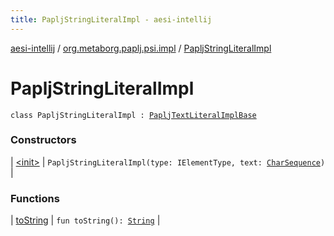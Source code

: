 ```yaml
---
title: PapljStringLiteralImpl - aesi-intellij
---
```


[aesi-intellij](../../index.html) / [org.metaborg.paplj.psi.impl](../index.html) / [PapljStringLiteralImpl](.)

# PapljStringLiteralImpl

`class PapljStringLiteralImpl : `[`PapljTextLiteralImplBase`](../-paplj-text-literal-impl-base/index.html)

### Constructors

| [&lt;init&gt;](-init-.html) | `PapljStringLiteralImpl(type: IElementType, text: `[`CharSequence`](https://kotlinlang.org/api/latest/jvm/stdlib/kotlin/-char-sequence/index.html)`)` |

### Functions

| [toString](to-string.html) | `fun toString(): `[`String`](https://kotlinlang.org/api/latest/jvm/stdlib/kotlin/-string/index.html) |


